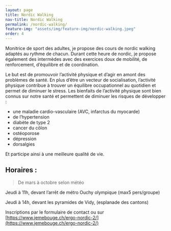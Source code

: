 ```yaml
---
layout: page
title: Nordic Walking
nav-title: Nordic Walking
permalink: /nordic-walking/
feature-img: "assets/img/feature-img/nordic-walking.jpeg"
order: 4
---
```


Monitrice de sport des adultes, je propose des cours de nordic walking adaptés au rythme de chacun. Durant cette heure de nordic, je propose également des intermèdes avec des exercices doux de mobilité, de renforcement, d’équilibre et de coordination.

Le but est de promouvoir l’activité physique et d’agir en amont des problèmes de santé. En plus d’être un vecteur de socialisation, l’activité physique contribue à trouver un équilibre occupationnel au quotidien et permet de diminuer le stress. 
Les bienfaits de l’activité physique sont bien connus sur notre santé et permettent de diminuer les risques de développer :
- une maladie cardio-vasculaire (AVC, infarctus du myocarde)
- de l’hypertension
- diabète de type 2
- cancer du côlon
- ostéoporose
- dépression
- dorsalgies	

Et participe ainsi à une meilleure qualité de vie.

## Horaires : 

> De mars à octobre selon météo

Jeudi à 11h, devant l’arrêt de métro Ouchy olympique (max5 pers/groupe)

Jeudi à 14h, devant les pyramides de Vidy, (esplanade des cantons)


Inscriptions par le formulaire de contact ou sur [https://www.jemebouge.ch/ergo-nordic-2/](https://www.jemebouge.ch/ergo-nordic-2/)